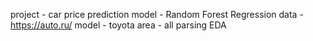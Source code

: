 project - car price prediction
model - Random Forest Regression
data - https://auto.ru/
	model - toyota
	area - all
parsing
EDA